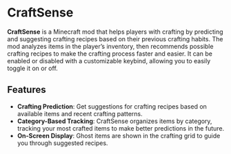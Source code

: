 # CraftSense

**CraftSense** is a Minecraft mod that helps players with crafting by predicting and suggesting crafting recipes based on their previous crafting habits. The mod analyzes items in the player’s inventory, then recommends possible crafting recipes to make the crafting process faster and easier. It can be enabled or disabled with a customizable keybind, allowing you to easily toggle it on or off.

## Features

- **Crafting Prediction**: Get suggestions for crafting recipes based on available items and recent crafting patterns.
- **Category-Based Tracking**: CraftSense organizes items by category, tracking your most crafted items to make better predictions in the future.
- **On-Screen Display**: Ghost items are shown in the crafting grid to guide you through suggested recipes.
